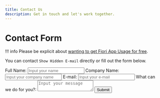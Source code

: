 ```yaml
---
title: Contact Us
description: Get in touch and let's work together.
---
```

# Contact Form

!!! info
    Please be explicit about [wanting to get Fiori App Usage for free](2020/get-for-free.md).

You can contact <span id="extShowEmail">`Show Hidden E-mail`</span> directly or fill out the form below.

<div id="extFormWrapper">
    <form method="POST">
        <label for="fullname">Full Name:</label>
        <input 
            class="md-input" 
            id="fullname"
            name="fullname"
            placeholder="Input your name"
            required
            type="text"
        >
        <label for="companyname">Company Name:</label>
        <input 
            class="md-input" 
            id="companyname"
            name="companyname"
            placeholder="Input your company name"
            required
            type="text"
        >
        <label for="email">E-mail:</label>
        <input
            autocomplete="email"
            class="md-input"
            id="email"
            name="email"
            placeholder="Input your e-mail"
            required
            type="email"
        >
        <label for="message">What can we do for you?:</label>
        <textarea
            class="md-input"
            id="message"
            name="message"
            placeholder="Input your message"
            required
        ></textarea>
        <button 
            class="md-button md-button--primary"
            id="extSubmitForm"
            type="submit"
        >Submit</button>
    </form>
</div>